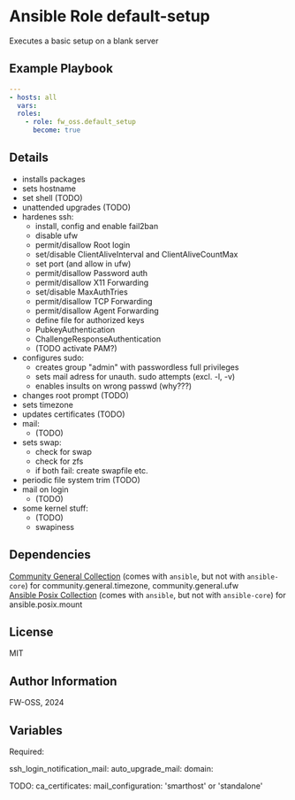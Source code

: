 # Ansible Role default-setup

Executes a basic setup on a blank server

## Example Playbook

```yaml
---
- hosts: all
  vars:
  roles:
    - role: fw_oss.default_setup
      become: true
```

## Details

- installs packages
- sets hostname
- set shell (TODO)
- unattended upgrades (TODO)
- hardenes ssh:
    - install, config and enable fail2ban
    - disable ufw
    - permit/disallow Root login
    - set/disable ClientAliveInterval and ClientAliveCountMax
    - set port (and allow in ufw)
    - permit/disallow Password auth
    - permit/disallow X11 Forwarding
    - set/disable MaxAuthTries
    - permit/disallow TCP Forwarding
    - permit/disallow Agent Forwarding
    - define file for authorized keys
    - PubkeyAuthentication
    - ChallengeResponseAuthentication
    - (TODO activate PAM?)
- configures sudo:
    - creates group "admin" with passwordless full privileges
    - sets mail adress for unauth. sudo attempts (excl. -l, -v)
    - enables insults on wrong passwd (why???)
- changes root prompt (TODO)
- sets timezone
- updates certificates (TODO)
- mail:
    - (TODO)
- sets swap:
    - check for swap
    - check for zfs
    - if both fail: create swapfile etc.
- periodic file system trim (TODO)
- mail on login
    - (TODO)
- some kernel stuff:
    - (TODO)
    - swapiness

## Dependencies

[Community General Collection](https://docs.ansible.com/ansible/latest/collections/community/general/index.html) (comes with `ansible`, but not with `ansible-core`) for community.general.timezone, community.general.ufw  
[Ansible Posix Collection](https://docs.ansible.com/ansible/latest/collections/ansible/posix/index.html) (comes with `ansible`, but not with `ansible-core`) for ansible.posix.mount


## License

MIT

## Author Information

FW-OSS, 2024

## Variables

Required:

ssh_login_notification_mail: 
auto_upgrade_mail:
domain:

TODO:
ca_certificates:
mail_configuration: 'smarthost' or 'standalone'